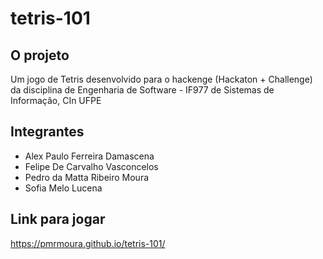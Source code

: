 # tetris-101

## O projeto
Um jogo de Tetris desenvolvido para o hackenge (Hackaton + Challenge) da disciplina de Engenharia de Software - IF977 de Sistemas de Informação, CIn UFPE

## Integrantes
- Alex Paulo Ferreira Damascena
- Felipe De Carvalho Vasconcelos
- Pedro da Matta Ribeiro Moura
- Sofia Melo Lucena

## Link para jogar
https://pmrmoura.github.io/tetris-101/

